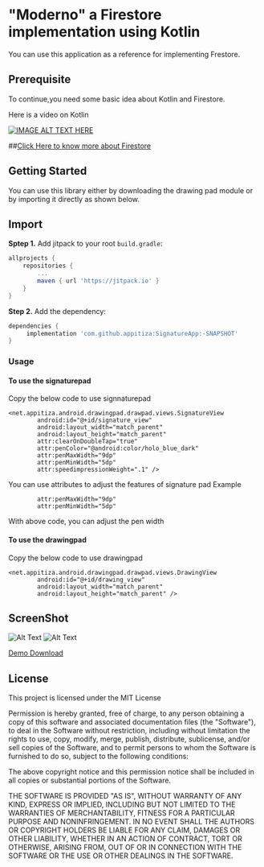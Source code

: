 # "Moderno" a Firestore implementation using Kotlin

You can use this application as a reference for implementing Frestore.

## Prerequisite
To continue,you need some basic idea about Kotlin and Firestore.

Here is a video on Kotlin


[![IMAGE ALT TEXT HERE](https://i1.ytimg.com/vi/ZIHnQQsfvD4/0.jpg)](https://www.youtube.com/watch?v=ZIHnQQsfvD4&t=20s)


##[Click Here to know more about Firestore](https://firebase.google.com/docs/firestore/quickstart")

## Getting Started
You can use this library either by downloading the drawing pad module or by importing it directly as shown below.
## Import
**Sptep 1.** Add jitpack to your root `build.gradle`:
```gradle
allprojects {
    repositories {
        ...
        maven { url 'https://jitpack.io' }
    }
}
```
**Step 2.** Add the dependency:
```gradle
dependencies {
     implementation 'com.github.appitiza:SignatureApp:-SNAPSHOT'
}
```


### Usage
#### To use the signaturepad
Copy the below code to use signnaturepad

```
<net.appitiza.android.drawingpad.drawpad.views.SignatureView
        android:id="@+id/signature_view"
        android:layout_width="match_parent"
        android:layout_height="match_parent"
        attr:clearOnDoubleTap="true"
        attr:penColor="@android:color/holo_blue_dark"
        attr:penMaxWidth="9dp"
        attr:penMinWidth="5dp"
        attr:speedimpressionWeight=".1" />
```

You can use attributes to adjust the features of signature pad
Example 
```
        attr:penMaxWidth="9dp"
        attr:penMinWidth="5dp"
```
With above code, you can adjust the pen width

#### To use the drawingpad
Copy the below code to use drawingpad

```
<net.appitiza.android.drawingpad.drawpad.views.DrawingView
        android:id="@+id/drawing_view"
        android:layout_width="match_parent"
        android:layout_height="match_parent" />
```


## ScreenShot

![Alt Text](https://github.com/appitiza/SignatureApp/blob/master/images/drawing.gif)
![Alt Text](https://github.com/appitiza/SignatureApp/blob/master/images/signature.gif)

[Demo Download](https://github.com/appitiza/SignatureApp/blob/master/apk/signatureapp.apk)

## License

This project is licensed under the MIT License

Permission is hereby granted, free of charge, to any person obtaining a copy of this software and associated documentation files (the "Software"), to deal in the Software without restriction, including without limitation the rights to use, copy, modify, merge, publish, distribute, sublicense, and/or sell copies of the Software, and to permit persons to whom the Software is furnished to do so, subject to the following conditions:

The above copyright notice and this permission notice shall be included in all copies or substantial portions of the Software.

THE SOFTWARE IS PROVIDED "AS IS", WITHOUT WARRANTY OF ANY KIND, EXPRESS OR IMPLIED, INCLUDING BUT NOT LIMITED TO THE WARRANTIES OF MERCHANTABILITY, FITNESS FOR A PARTICULAR PURPOSE AND NONINFRINGEMENT. IN NO EVENT SHALL THE AUTHORS OR COPYRIGHT HOLDERS BE LIABLE FOR ANY CLAIM, DAMAGES OR OTHER LIABILITY, WHETHER IN AN ACTION OF CONTRACT, TORT OR OTHERWISE, ARISING FROM, OUT OF OR IN CONNECTION WITH THE SOFTWARE OR THE USE OR OTHER DEALINGS IN THE SOFTWARE.
